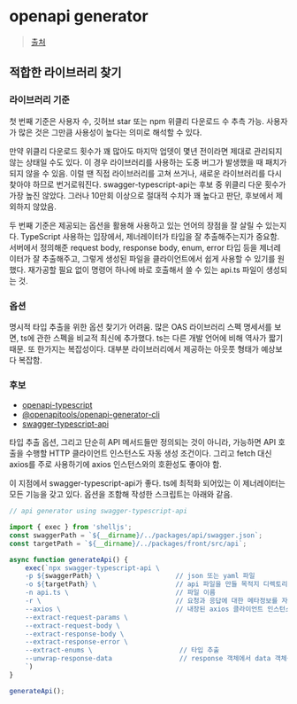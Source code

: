 # openapi generator

> [출처](https://yozm.wishket.com/magazine/detail/2387/)

## 적합한 라이브러리 찾기

### 라이브러리 기준

첫 번째 기준은 사용자 수, 깃허브 star 또는 npm 위클리 다운로드 수 추측 가능. 사용자가 많은 것은 그만큼 사용성이 높다는 의미로 해석할 수 있다.

만약 위클리 다운로드 횟수가 꽤 많아도 마지막 업뎃이 몇년 전이라면 제대로 관리되지 않는 상태일 수도 있다. 이 경우 라이브러리를 사용하는 도중 버그가 발생했을 때 패치가 되지 않을 수 있음. 이럴 땐 직접 라이브러리를 고쳐 쓰거나, 새로운 라이브러리를 다시 찾아야 하므로 번거로워진다. swagger-typescript-api는 후보 중 위클리 다운 횟수가 가장 높진 않았다. 그러나 10만회 이상으로 절대적 수치가 꽤 높다고 판단, 후보에서 제외하지 않았음.

두 번째 기준은 제공되는 옵션을 활용해 사용하고 있는 언어의 장점을 잘 살릴 수 있는지다. TypeScript 사용하는 입장에서, 제너레이터가 타입을 잘 추출해주는지가 중요함. 서버에서 정의해준 request body, response body, enum, error 타입 등을 제너레이터가 잘 추출해주고, 그렇게 생성된 파일을 클라이언트에서 쉽게 사용할 수 있기를 원했다. 재가공할 필요 없이 명령어 하나에 바로 호출해서 쓸 수 있는 api.ts 파일이 생성되는 것.

### 옵션

명시적 타입 추출을 위한 옵션 찾기가 어려움. 많은 OAS 라이브러리 스펙 명세서를 보면, ts에 관한 스펙을 비교적 최신에 추가했다. ts는 다른 개발 언어에 비해 역사가 짧기 때문. 또 한가지는 복잡성이다. 대부분 라이브러리에서 제공하는 아웃풋 형태가 예상보다 복잡함.

### 후보

- [openapi-typescript](https://www.npmjs.com/package/openapi-typescript)
- [@openapitools/openapi-generator-cli](https://www.npmjs.com/package/@openapitools/openapi-generator-cli)
- [swagger-typescript-api](https://www.npmjs.com/package/swagger-typescript-api)

타입 추출 옵션, 그리고 단순히 API 메서드들만 정의되는 것이 아니라, 가능하면 API 호출을 수행할 HTTP 클라이언트 인스턴스도 자동 생성 조건이다. 그리고 fetch 대신 axios를 주로 사용하기에 axios 인스턴스와의 호환성도 좋아야 함.

이 지점에서 swagger-typescript-api가 좋다. ts에 최적화 되어있는 이 제너레이터는 모든 기능을 갖고 있다. 옵션을 조함해 작성한 스크립트는 아래와 같음.

```js
// api generator using swagger-typescript-api

import { exec } from 'shelljs';
const swaggerPath = `${__dirname}/../packages/api/swagger.json`;
const targetPath = `${__dirname}/../packages/front/src/api`;

async function generateApi() {
    exec(`npx swagger-typescript-api \
    -p ${swaggerPath} \                   // json 또는 yaml 파일
    -o ${targetPath} \                    // api 파일을 만들 목적지 디렉토리
    -n api.ts \                           // 파일 이름
    -r \                                  // 요청과 응답에 대한 메타정보를 자세하게 생성
    --axios \                             // 내장된 axios 클라이언트 인스턴스 사용
    --extract-request-params \
    --extract-request-body \
    --extract-response-body \
    --extract-response-error \
    --extract-enums \                      // 타입 추출
    --unwrap-response-data                 // response 객체에서 data 객체를 꺼내어 해줌
    `)
}

generateApi();
```

<br/>

